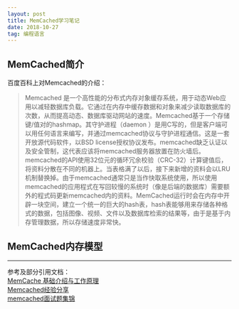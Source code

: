 ```yaml
---
layout: post
title: MemCached学习笔记
date: 2018-10-27
tag: 编程语言
---
```


## MemCached简介
百度百科上对Memcached的介绍：    
> Memcached 是一个高性能的分布式内存对象缓存系统，用于动态Web应用以减轻数据库负载。它通过在内存中缓存数据和对象来减少读取数据库的次数，从而提高动态、数据库驱动网站的速度。Memcached基于一个存储键/值对的hashmap。其守护进程（daemon ）是用C写的，但是客户端可以用任何语言来编写，并通过memcached协议与守护进程通信。这是一套开放源代码软件，以BSD license授权协议发布。memcached缺乏认证以及安全管制，这代表应该将memcached服务器放置在防火墙后。
memcached的API使用32位元的循环冗余校验（CRC-32）计算键值后，将资料分散在不同的机器上。当表格满了以后，接下来新增的资料会以LRU机制替换掉。由于memcached通常只是当作快取系统使用，所以使用memcached的应用程式在写回较慢的系统时（像是后端的数据库）需要额外的程式码更新memcached内的资料。MemCached运行时会在内存中开辟一块空间，建立一个统一的巨大的hash表，hash表能够用来存储各种格式的数据，包括图像、视频、文件以及数据库检索的结果等，由于是基于内存管理数据，所以存储速度非常快。

## MemCached内存模型




------------------------------------------------------------------
参考及部分引用文档：    
<a href="https://segmentfault.com/a/1190000012950110" target="_blank">MemCache 基础介绍与工作原理</a>    
<a href="http://ju.outofmemory.cn/entry/105408" target="_blank">Memcached经验分享</a>    
<a href="https://blog.csdn.net/ywh147/article/details/47837955" target="_blank">memcached面试题集锦</a>    


